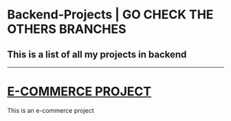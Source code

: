 ﻿# Backend-Projects | GO CHECK THE OTHERS BRANCHES

<h2>This is a list of all my projects in backend</h2>

________________________________________________________________________________________________________________________________________________


<h1><u>E-COMMERCE PROJECT</u></h1>

This is an e-commerce project
